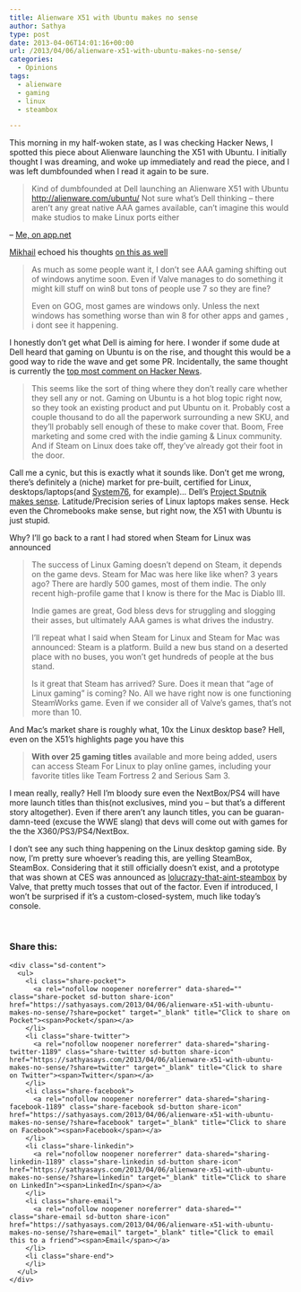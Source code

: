 ```yaml
---
title: Alienware X51 with Ubuntu makes no sense
author: Sathya
type: post
date: 2013-04-06T14:01:16+00:00
url: /2013/04/06/alienware-x51-with-ubuntu-makes-no-sense/
categories:
  - Opinions
tags:
  - alienware
  - gaming
  - linux
  - steambox

---
```

This morning in my half-woken state, as I was checking Hacker News, I spotted this piece about Alienware launching the X51 with Ubuntu. I initially thought I was dreaming, and woke up immediately and read the piece, and I was left dumbfounded when I read it again to be sure.

> Kind of dumbfounded at Dell launching an Alienware X51 with Ubuntu <a href="http://alienware.com/ubuntu/" target="_blank">http://alienware.com/ubuntu/</a> Not sure what&#8217;s Dell thinking &#8211; there aren&#8217;t any great native AAA games available, can&#8217;t imagine this would make studios to make Linux ports either

&#8211; <a href="https://alpha.app.net/sathyabhat/post/4511352" target="_blank">Me, on app.net</a>

<a href="http://failgunner.com/" target="_blank">Mikhail</a> echoed his thoughts <a href="https://alpha.app.net/failgunner/post/4511540" target="_blank">on this as well</a>

> As much as some people want it, I don’t see AAA gaming shifting out of windows anytime soon. Even if Valve manages to do something it might kill stuff on win8 but tons of people use 7 so they are fine?
> 
> Even on GOG, most games are windows only. Unless the next windows has something worse than win 8 for other apps and games , i dont see it happening.

I honestly don&#8217;t get what Dell is aiming for here. I wonder if some dude at Dell heard that gaming on Ubuntu is on the rise, and thought this would be a good way to ride the wave and get some PR. Incidentally, the same thought is currently the <a href="https://news.ycombinator.com/item?id=5502412" target="_blank">top most comment on Hacker News</a>.

> This seems like the sort of thing where they don&#8217;t really care whether they sell any or not. Gaming on Ubuntu is a hot blog topic right now, so they took an existing product and put Ubuntu on it. Probably cost a couple thousand to do all the paperwork surrounding a new SKU, and they&#8217;ll probably sell enough of these to make cover that. Boom, Free marketing and some cred with the indie gaming & Linux community. And if Steam on Linux does take off, they&#8217;ve already got their foot in the door.

Call me a cynic, but this is exactly what it sounds like. Don&#8217;t get me wrong, there&#8217;s definitely a (niche) market for pre-built, certified for Linux, desktops/laptops(and <a href="https://www.system76.com" target="_blank">System76</a>, for example)&#8230; Dell&#8217;s <a href="http://en.community.dell.com/techcenter/os-applications/w/wiki/3685.dell-xps-13-laptop-developer-edition-a-client-to-cloud-solution-project-sputnik.aspx" target="_blank">Project Sputnik makes sense</a>. Latitude/Precision series of Linux laptops makes sense. Heck even the Chromebooks make sense, but right now, the X51 with Ubuntu is just stupid.

Why? I&#8217;ll go back to a rant I had stored when Steam for Linux was announced

> The success of Linux Gaming doesn&#8217;t depend on Steam, it depends on the game devs. Steam for Mac was here like like when? 3 years ago? There are hardly 500 games, most of them indie. The only recent high-profile game that I know is there for the Mac is Diablo III.
> 
> Indie games are great, God bless devs for struggling and slogging their asses, but ultimately AAA games is what drives the industry.
> 
> I&#8217;ll repeat what I said when Steam for Linux and Steam for Mac was announced: Steam is a platform. Build a new bus stand on a deserted place with no buses, you won&#8217;t get hundreds of people at the bus stand.
> 
> Is it great that Steam has arrived? Sure. Does it mean that &#8220;age of Linux gaming&#8221; is coming? No. All we have right now is one functioning SteamWorks game. Even if we consider all of Valve&#8217;s games, that&#8217;s not more than 10.

And Mac&#8217;s market share is roughly what, 10x the Linux desktop base? Hell, even on the X51&#8217;s highlights page you have this

> **With over 25 gaming titles** available and more being added, users can access Steam For Linux to play online games, including your favorite titles like Team Fortress 2 and Serious Sam 3.

I mean really, really? Hell I&#8217;m bloody sure even the NextBox/PS4 will have more launch titles than this(not exclusives, mind you &#8211; but that&#8217;s a different story altogether). Even if there aren&#8217;t any launch titles, you can be guaran-damn-teed (excuse the WWE slang) that devs will come out with games for the the X360/PS3/PS4/NextBox.

I don&#8217;t see any such thing happening on the Linux desktop gaming side. By now, I&#8217;m pretty sure whoever&#8217;s reading this, are yelling SteamBox, SteamBox. Considering that it still officially doesn&#8217;t exist, and a prototype that was shown at CES was announced as <a href="http://www.eurogamer.net/articles/2013-03-11-valve-backed-xi3-piston-console-starts-at-USD1000" target="_blank">lolucrazy-that-aint-steambox</a> by Valve, that pretty much tosses that out of the factor. Even if introduced, I won&#8217;t be surprised if it&#8217;s a custom-closed-system, much like today&#8217;s console.

&nbsp;

<div class="sharedaddy sd-sharing-enabled">
  <div class="robots-nocontent sd-block sd-social sd-social-icon-text sd-sharing">
    <h3 class="sd-title">
      Share this:
    </h3>
    
    <div class="sd-content">
      <ul>
        <li class="share-pocket">
          <a rel="nofollow noopener noreferrer" data-shared="" class="share-pocket sd-button share-icon" href="https://sathyasays.com/2013/04/06/alienware-x51-with-ubuntu-makes-no-sense/?share=pocket" target="_blank" title="Click to share on Pocket"><span>Pocket</span></a>
        </li>
        <li class="share-twitter">
          <a rel="nofollow noopener noreferrer" data-shared="sharing-twitter-1189" class="share-twitter sd-button share-icon" href="https://sathyasays.com/2013/04/06/alienware-x51-with-ubuntu-makes-no-sense/?share=twitter" target="_blank" title="Click to share on Twitter"><span>Twitter</span></a>
        </li>
        <li class="share-facebook">
          <a rel="nofollow noopener noreferrer" data-shared="sharing-facebook-1189" class="share-facebook sd-button share-icon" href="https://sathyasays.com/2013/04/06/alienware-x51-with-ubuntu-makes-no-sense/?share=facebook" target="_blank" title="Click to share on Facebook"><span>Facebook</span></a>
        </li>
        <li class="share-linkedin">
          <a rel="nofollow noopener noreferrer" data-shared="sharing-linkedin-1189" class="share-linkedin sd-button share-icon" href="https://sathyasays.com/2013/04/06/alienware-x51-with-ubuntu-makes-no-sense/?share=linkedin" target="_blank" title="Click to share on LinkedIn"><span>LinkedIn</span></a>
        </li>
        <li class="share-email">
          <a rel="nofollow noopener noreferrer" data-shared="" class="share-email sd-button share-icon" href="https://sathyasays.com/2013/04/06/alienware-x51-with-ubuntu-makes-no-sense/?share=email" target="_blank" title="Click to email this to a friend"><span>Email</span></a>
        </li>
        <li class="share-end">
        </li>
      </ul>
    </div>
  </div>
</div>